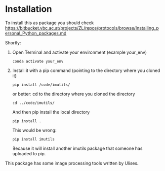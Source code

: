 # Installation
To install this as package you should check
https://bitbucket.vbc.ac.at/projects/ZL/repos/protocols/browse/Installing_personal_Python_packages.md

Shortly:
1. Open Terminal and activate your environment (example your_env)
	```
	conda activate your_env
	```
2. Install it with a pip command (pointing to the directory where you cloned it)
	```
	pip install /code/imutils/
	```
	or better:
	cd to the directory where you cloned the directory
	```
	cd ../code/imutils/
	```
	And then pip install the local directory
	```
	pip install .
	```
	
	This would be wrong:
	```
	pip install imutils
	```
	Because it will install another imutils package that someone has uploaded to pip.



This package has some image processing tools written by Ulises.
